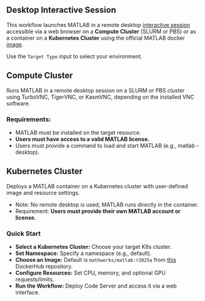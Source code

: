 ## Desktop Interactive Session
This workflow launches MATLAB in a remote desktop [interactive session](https://github.com/parallelworks/interactive_session/blob/main/README-v3.md) accessible via a web browser on a **Compute Cluster** (SLURM or PBS) or as a container on a **Kubernetes Cluster** using the official MATLAB docker [image](https://hub.docker.com/r/mathworks/matlab).

Use the `Target Type` input to select your environment.

## Compute Cluster
Runs MATLAB in a remote desktop session on a SLURM or PBS cluster using TurboVNC, TigerVNC, or KasmVNC, depending on the installed VNC software.

### Requirements:
- MATLAB must be installed on the target resource.
- **Users must have access to a valid MATLAB license.**
- Users must provide a command to load and start MATLAB (e.g., matlab -desktop).

## Kubernetes Cluster
Deploys a MATLAB container on a Kubernetes cluster with user-defined image and resource settings.
- Note: No remote desktop is used; MATLAB runs directly in the container.
- Requirement: **Users must provide their own MATLAB account or license.**


### Quick Start
- **Select a Kubernetes Cluster:** Choose your target K8s cluster.
- **Set Namespace:** Specify a namespace (e.g., default).
- **Choose an Image:** Default is `mathworks/matlab:r2025a` from [this](https://hub.docker.com/r/mathworks/matlab) DockerHub repository. 
- **Configure Resources:** Set CPU, memory, and optional GPU requests/limits.
- **Run the Workflow:** Deploy Code Server and access it via a web interface.

